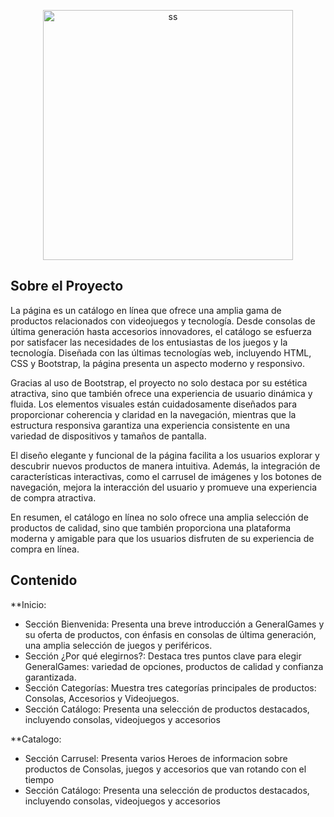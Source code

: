 <p align="center"><a href="https://laravel.com" target="_blank"><img src="https://ibb.co/Lk18SxR" width="400" alt="ss"></a></p>

## Sobre el Proyecto

La página es un catálogo en línea que ofrece una amplia gama de productos relacionados con videojuegos y tecnología. Desde consolas de última generación hasta accesorios innovadores, el catálogo se esfuerza por satisfacer las necesidades de los entusiastas de los juegos y la tecnología. Diseñada con las últimas tecnologías web, incluyendo HTML, CSS y Bootstrap, la página presenta un aspecto moderno y responsivo.

Gracias al uso de Bootstrap, el proyecto no solo destaca por su estética atractiva, sino que también ofrece una experiencia de usuario dinámica y fluida. Los elementos visuales están cuidadosamente diseñados para proporcionar coherencia y claridad en la navegación, mientras que la estructura responsiva garantiza una experiencia consistente en una variedad de dispositivos y tamaños de pantalla.

El diseño elegante y funcional de la página facilita a los usuarios explorar y descubrir nuevos productos de manera intuitiva. Además, la integración de características interactivas, como el carrusel de imágenes y los botones de navegación, mejora la interacción del usuario y promueve una experiencia de compra atractiva.

En resumen, el catálogo en línea no solo ofrece una amplia selección de productos de calidad, sino que también proporciona una plataforma moderna y amigable para que los usuarios disfruten de su experiencia de compra en línea.

## Contenido

**Inicio:

- Sección Bienvenida: Presenta una breve introducción a GeneralGames y su oferta de productos, con énfasis en consolas de última generación, una amplia selección de juegos y periféricos.
- Sección ¿Por qué elegirnos?: Destaca tres puntos clave para elegir GeneralGames: variedad de opciones, productos de calidad y confianza garantizada.
- Sección Categorías: Muestra tres categorías principales de productos: Consolas, Accesorios y Videojuegos.
- Sección Catálogo: Presenta una selección de productos destacados, incluyendo consolas, videojuegos y accesorios

**Catalogo:

- Sección Carrusel: Presenta varios Heroes de informacion sobre productos de Consolas, juegos y accesorios que van rotando con el tiempo
- Sección Catálogo: Presenta una selección de productos destacados, incluyendo consolas, videojuegos y accesorios
